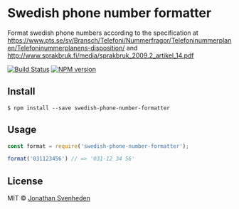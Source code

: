 # Swedish phone number formatter

Format swedish phone numbers according to the specification at <https://www.pts.se/sv/Bransch/Telefoni/Nummerfragor/Telefoninummerplanen/Telefoninummerplanens-disposition/> and <http://www.sprakbruk.fi/media/sprakbruk_2009.2_artikel_14.pdf>

[![Build Status][travis-image]][travis-url]
[![NPM version][npm-image]][npm-url]


## Install

```
$ npm install --save swedish-phone-number-formatter
```


## Usage

```js
const format = require('swedish-phone-number-formatter');

format('031123456') // => '031-12 34 56'
```


## License

MIT © [Jonathan Svenheden](https://github.com/svenheden)

[npm-url]: https://npmjs.org/package/swedish-phone-number-formatter
[npm-image]: https://badge.fury.io/js/swedish-phone-number-formatter.svg
[travis-image]: https://travis-ci.org/svenheden/swedish-phone-number-formatter.svg
[travis-url]: https://travis-ci.org/svenheden/swedish-phone-number-formatter